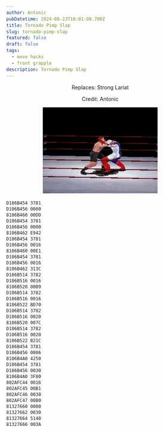 ```yaml
---
author: Antonic
pubDatetime: 2024-08-23T16:01:08.700Z
title: Tornado Pimp Slap
slug: tornado-pimp-slap
featured: false
draft: false
tags:
  - move hacks
  - front grapple
description: Tornado Pimp Slap
---
```

<center>
Replaces: Strong Lariat <p>
Credit: Antonic

![Big Ending](/src/assets/images/gifs/tornado-pimp-slap.gif)
</center>

```text
D106B454 3781
D106B456 0000
8106B460 00DD
D106B454 3781
D106B456 0000
8106B462 E942
D106B454 3781
D106B456 0016
8106B460 00E1
D106B454 3781
D106B456 0016
8106B462 313C
D106B514 3782
D106B516 0016
8106B520 00B9
D106B514 3782
D106B516 0016
8106B522 BD70
D106B514 3782
D106B516 0020
8106B520 007C
D106B514 3782
D106B516 0020
8106B522 B21C
D106B454 3781
D106B456 0006
8106B4A0 4250
D106B454 3781
D106B456 0030
8106B4A0 3F80
802AFC44 0016
802AFC45 00B1
802AFC46 0030
802AFC47 00B0
81327660 0000
81327662 0030
81327664 5140
81327666 003A
```
